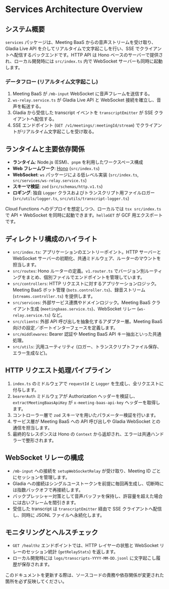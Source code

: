 # Services Architecture Overview

## システム概要

`services` パッケージは、Meeting BaaS からの音声ストリームを受け取り、Gladia Live API を介してリアルタイムで文字起こしを行い、SSE でクライアントへ配信するバックエンドです。HTTP API は Hono ベースのサーバーで提供され、ローカル開発時には `src/index.ts` 内で WebSocket サーバーも同時に起動します。

### データフロー (リアルタイム文字起こし)
1. Meeting BaaS が `/mb-input` WebSocket に音声フレームを送信する。
2. `ws-relay.service.ts` が Gladia Live API と WebSocket 接続を確立し、音声を転送する。
3. Gladia から受信した transcript イベントを `transcriptEmitter` が SSE クライアントへ配信する。
4. SSE エンドポイント (`GET /v1/meetings/:meetingId/stream`) でクライアントがリアルタイム文字起こしを受け取る。

## ランタイムと主要依存関係
- **ランタイム**: Node.js (ESM)、`pnpm` を利用したワークスペース構成
- **Web フレームワーク**: [Hono](https://hono.dev/) (`src/index.ts`)
- **WebSocket**: `ws` パッケージによる低レベル実装 (`src/index.ts`, `src/services/ws-relay.service.ts`)
- **スキーマ検証**: `zod` (`src/schemas/http.v1.ts`)
- **ロギング**: 独自 `Logger` クラスおよびトランスクリプト用ファイルロガー (`src/utils/logger.ts`, `src/utils/transcript-logger.ts`)

Cloud Functions へのデプロイを想定しつつ、ローカルでは `tsx src/index.ts` で API + WebSocket を同時に起動できます。`helloGET` が GCF 用エクスポートです。

## ディレクトリ構成のハイライト
- `src/index.ts`: アプリケーションのエントリーポイント。HTTP サーバーと WebSocket サーバーの初期化、共通ミドルウェア、ルーターのマウントを担当します。
- `src/routes`: Hono ルーターの定義。`v1.router.ts` でバージョン別ルーティングをまとめ、個別ファイルでエンドポイントを管理しています。
- `src/controllers`: HTTP リクエストに対するアプリケーションロジック。Meeting BaaS ボット管理 (`bots.controller.ts`)、録音ストリーム (`streams.controller.ts`) を提供します。
- `src/services`: 外部サービス連携やドメインロジック。Meeting BaaS クライアント生成 (`meetingbaas.service.ts`)、WebSocket リレー (`ws-relay.service.ts`) など。
- `src/clients`: 外部 API 呼び出しを抽象化するアダプター層。Meeting BaaS 向けの設定／ポートインターフェースを定義します。
- `src/middlewares`: Bearer 認証や Meeting BaaS API キー抽出といった共通処理。
- `src/utils`: 汎用ユーティリティ (ロガー、トランスクリプトファイル保存、エラー生成など)。

## HTTP リクエスト処理パイプライン
1. `index.ts` のミドルウェアで `requestId` と `Logger` を生成し、全リクエストに付与します。
2. `bearerAuth` ミドルウェアが Authorization ヘッダーを検証し、`extractMeetingBaasApiKey` が `x-meeting-baas-api-key` ヘッダーを取得します。
3. コントローラー層で `zod` スキーマを用いたパラメーター検証を行います。
4. サービス層が Meeting BaaS への API 呼び出しや Gladia WebSocket との通信を担当します。
5. 最終的なレスポンスは Hono の `Context` から返却され、エラーは共通ハンドラーで整形されます。

## WebSocket リレーの構成
- `/mb-input` への接続を `setupWebSocketRelay` が受け取り、Meeting ID ごとにセッションを管理します。
- Gladia への接続はシングルユーストークンを前提に毎回再生成し、切断時には指数バックオフで再接続します。
- バックプレッシャー対策として音声バッファを保持し、許容量を超えた場合には古いフレームを間引きます。
- 受信した transcript は `transcriptEmitter` 経由で SSE クライアントへ配信し、同時に JSONL ファイルへ永続化します。

## モニタリングとヘルスチェック
- `GET /healthz` エンドポイントでは、HTTP レイヤーの状態と WebSocket リレーのセッション統計 (`getRelayStats`) を返します。
- ローカル開発時には `logs/transcripts-YYYY-MM-DD.jsonl` に文字起こし履歴が保存されます。

このドキュメントを更新する際は、ソースコードの責務や依存関係が変更された箇所を必ず反映してください。
